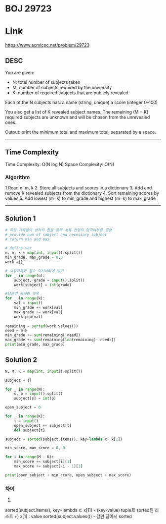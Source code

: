 # BOJ 29723

# Link
https://www.acmicpc.net/problem/29723


## DESC
You are given:

- N: total number of subjects taken
- M: number of subjects required by the university
- K: number of required subjects that are publicly revealed

Each of the N subjects has:
a name (string, unique)
a score (integer 0–100)

You also get a list of K revealed subject names.
The remaining (M − K) required subjects are unknown and will be chosen from the unrevealed ones.

Output: print the minimum total and maximum total, separated by a space.

---

## Time Complexity

Time Complexity: O(N log N)
Space Complexity: O(N)


### Algorithm
1.Read n, m, k
2. Store all subjects and scores in a dictionary
3. Add and remove K revealed subjects from the dictionary
4. Sort remaining scores by values
5. Add lowest (m−k) to min_grade and highest (m−k) to max_grade

---

## Solution 1
```python
# 특정 과목들의 성적의 합을 통해 서류 전형의 합격여부를 결정
# provide num of subject and necessary subject
# return min and max 

# define var
n, m, k = map(int, input().split())
min_grade, max_grade = 0,0
work ={}

# 수강과목과 점수 딕셔너리에 넣기
for _ in range(n):
	subject, grade = input().split()
	work[subject] = int(grade)

#남은건 공개한 과목
for _ in range(k):
	val = input()
	min_grade += work[val]
	max_grade += work[val]
	work.pop(val)
		
remaining = sorted(work.values())
need = m-k
min_grade += sum(remaining[:need])
max_grade += sum(remaining[len(remaining)- need:])
print(min_grade, max_grade)


```

## Solution 2
```python
N, M, K = map(int, input().split())

subject = {}

for _ in range(N):
    s, p = input().split()
    subject[s] = int(p)

open_subject = 0

for _ in range(K):
    t = input()
    open_subject += subject[t]
    del subject[t]

subject = sorted(subject.items(), key=lambda x: x[1])

min_score, max_score = 0, 0

for i in range(M - K):
    min_score += subject[i][1]
    max_score += subject[-i - 1][1]

print(open_subject + min_score, open_subject + max_score)
```


### 차이
1. 
sorted(subject.items(), key=lambda x: x[1]) - (key-value) tuple로 sorted된 리스트 +) x[1] : value
sorted(subject.values()) - 값만 담아서 sorted


